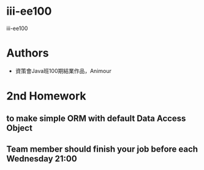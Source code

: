 ﻿# iii-ee100
iii-ee100


# Authors

* 資策會Java班100期結業作品，Animour


# 2nd Homework

## to make simple ORM with default Data Access Object 
## Team member should finish your job before each Wednesday 21:00





